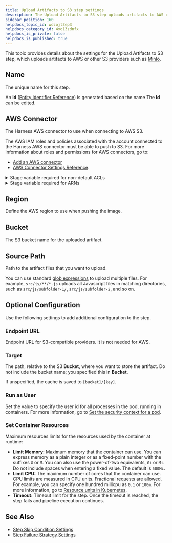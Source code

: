 ```yaml
---
title: Upload Artifacts to S3 step settings
description: The Upload Artifacts to S3 step uploads artifacts to AWS or other S3 providers such as MinIo.
sidebar_position: 160
helpdocs_topic_id: wdzojt3ep3
helpdocs_category_id: 4xo13zdnfx
helpdocs_is_private: false
helpdocs_is_published: true
---
```


This topic provides details about the settings for the Upload Artifacts to S3 step, which uploads artifacts to AWS or other S3 providers such as [MinIo](https://docs.min.io/docs/minio-gateway-for-s3.html).

## Name

The unique name for this step.

An **Id** ([Entity Identifier Reference](../../platform/20_References/entity-identifier-reference.md)) is generated based on the name The **Id** can be edited.

## AWS Connector

The Harness AWS connector to use when connecting to AWS S3.

The AWS IAM roles and policies associated with the account connected to the Harness AWS connector must be able to push to S3. For more information about roles and permissions for AWS connectors, go to:
* [Add an AWS connector](../../platform/7_Connectors/add-aws-connector.md)
* [AWS Connector Settings Reference](../../platform/7_Connectors/ref-cloud-providers/aws-connector-settings-reference.md).

<details>
<summary>Stage variable required for non-default ACLs</summary>

```mdx-code-block
S3 buckets use [private ACLs](https://docs.aws.amazon.com/AmazonS3/latest/userguide/acl-overview.html#canned-acl) by default. Your pipeline must have a `PLUGIN_ACL` stage variable if you want to use a different ACL.

1. In the Pipeline Studio, select the relevant stage, and then select the **Overview** tab.
2. In the **Advanced** section, add a stage variable.
3. Input `PLUGIN_ACL` as the **Variable Name**, set the **Type** to **String**, and then select **Save**.
4. Input the relevant ACL in the **Value** field.
```
</details>

<details>
<summary>Stage variable required for ARNs</summary>

```mdx-code-block
If your AWS connector's authentication uses a cross-account role (ARN), pipeline stages with **Upload Artifacts to S3** steps must have a `PLUGIN_USER_ROLE_ARN` stage variable.

1. In the Pipeline Studio, select the stage with the **Upload Artifacts to S3** step, and then select the **Overview** tab.
2. In the **Advanced** section, add a stage variable.
3. Input `PLUGIN_USER_ROLE_ARN` as the **Variable Name**, set the **Type** to **String**, and then select **Save**.
4. In the **Value** field, input the full ARN value that corresponds with the AWS connector's ARN.
```

</details>

## Region

Define the AWS region to use when pushing the image.

## Bucket

The S3 bucket name for the uploaded artifact.

## Source Path

Path to the artifact files that you want to upload.

You can use standard [glob expressions](https://en.wikipedia.org/wiki/Glob_(programming)) to upload multiple files. For example, `src/js/**/*.js` uploads all Javascript files in matching directories, such as `src/js/subfolder-1/`, `src/js/subfolder-2`, and so on.

## Optional Configuration

Use the following settings to add additional configuration to the step.

### Endpoint URL

Endpoint URL for S3-compatible providers. It is not needed for AWS.

### Target

The path, relative to the S3 **Bucket**, where you want to store the artifact. Do not include the bucket name; you specified this in **Bucket**.

If unspecified, the cache is saved to `[bucket]/[key]`.

### Run as User

Set the value to specify the user id for all processes in the pod, running in containers. For more information, go to [Set the security context for a pod](https://kubernetes.io/docs/tasks/configure-pod-container/security-context/#set-the-security-context-for-a-pod).

### Set Container Resources

Maximum resources limits for the resources used by the container at runtime:

* **Limit Memory:** Maximum memory that the container can use. You can express memory as a plain integer or as a fixed-point number with the suffixes `G` or `M`. You can also use the power-of-two equivalents, `Gi` or `Mi`. Do not include spaces when entering a fixed value. The default is `500Mi`.
* **Limit CPU:** The maximum number of cores that the container can use. CPU limits are measured in CPU units. Fractional requests are allowed. For example, you can specify one hundred millicpu as `0.1` or `100m`. For more information, go to [Resource units in Kubernetes](https://kubernetes.io/docs/concepts/configuration/manage-resources-containers/#resource-units-in-kubernetes).
* **Timeout:** Timeout limit for the step. Once the timeout is reached, the step fails and pipeline execution continues.

## See Also

* [Step Skip Condition Settings](../../platform/8_Pipelines/w_pipeline-steps-reference/step-skip-condition-settings.md)
* [Step Failure Strategy Settings](../../platform/8_Pipelines/w_pipeline-steps-reference/step-failure-strategy-settings.md)
